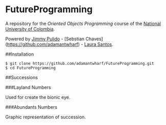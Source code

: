 # FutureProgramming
A repository for the *Oriented Objects Programming* course of the [National University of Colombia](http://www.unal.edu.co/).

Powered by [Jimmy Pulido](https://github.com/jiapulidoar) - [Sebstian Chaves] (https://github.com/adamantwharf) - [Laura Santos](https://github.com/lsfinite). 


##Installation


    $ git clone https://github.com/adamantwharf/FutureProgramming.git
    $ cd FutureProgramming

##Successions

###Layland Numbers
  
Used for create the bionic eye. 
    
  <script src="successions/leyland/leyland.js">  </script>

###Abundants Numbers
    
Graphic representation of succession. 

  <script src="/successions/num_abundantes/abundant.js"> </script> 